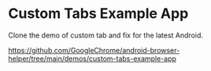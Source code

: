 <h1>Custom Tabs Example App</h1>

Clone the demo of custom tab and fix for the latest Android.

https://github.com/GoogleChrome/android-browser-helper/tree/main/demos/custom-tabs-example-app
